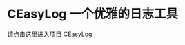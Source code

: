 # CEasyLog 一个优雅的日志工具
请点击这里进入项目
[CEasyLog](https://github.com/lfcypo/ceasylog/tree/main/ceasylog/ceasylog)
